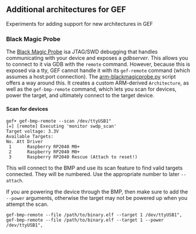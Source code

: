 ## Additional architectures for GEF

Experiments for adding support for new architectures in GEF

### Black Magic Probe

The [Black Magic Probe](https://black-magic.org/) isa JTAG/SWD debugging that handles communicating
with your device and exposes a _gdbserver_. This allows you to connect to it via GDB with the
`remote` command. However, because this is exposed via a tty, GEF cannot handle it with its
`gef-remote` command (which assumes a host:port connection). The
[arm-blackmagicprobe.py](./arm-blackmagicprobe.py) script offers a way around this. It creates a
custom ARM-derived `Architecture`, as well as the `gef-bmp-remote` command, which lets you scan for
devices, power the target, and ultimately connect to the target device.

#### Scan for devices

```
gef➤ gef-bmp-remote --scan /dev/ttyUSB1"
[=] [remote] Executing 'monitor swdp_scan'
Target voltage: 3.3V
Available Targets:
No. Att Driver
 1      Raspberry RP2040 M0+
 2      Raspberry RP2040 M0+
 3      Raspberry RP2040 Rescue (Attach to reset!)
```

This will connect to the BMP and use its scan feature to find valid targets connected. They will be
numbered. Use the appropriate number to later `--attach`.

If you are powering the device through the BMP, then make sure to add the `--power` arguments,
otherwise the target may not be powered up when you attempt the scan.

```
gef-bmp-remote --file /path/to/binary.elf --target 1 /dev/ttyUSB1",
gef-bmp-remote --file /path/to/binary.elf --target 1 --power /dev/ttyUSB1",
```
